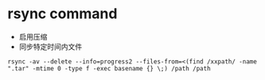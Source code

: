 # rsync command

* 启用压缩
* 同步特定时间内文件

```text
rsync -av --delete --info=progress2 --files-from=<(find /xxpath/ -name ".tar" -mtime 0 -type f -exec basename {} \;) /path /path
```


